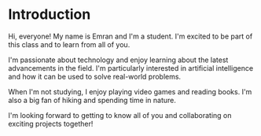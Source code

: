 # Introduction

Hi, everyone! My name is Emran and I'm a student. I'm excited to be part of this class and to learn from all of you.

I'm passionate about technology and enjoy learning about the latest advancements in the field. I'm particularly interested in artificial intelligence and how it can be used to solve real-world problems.

When I'm not studying, I enjoy playing video games and reading books. I'm also a big fan of hiking and spending time in nature.

I'm looking forward to getting to know all of you and collaborating on exciting projects together!

